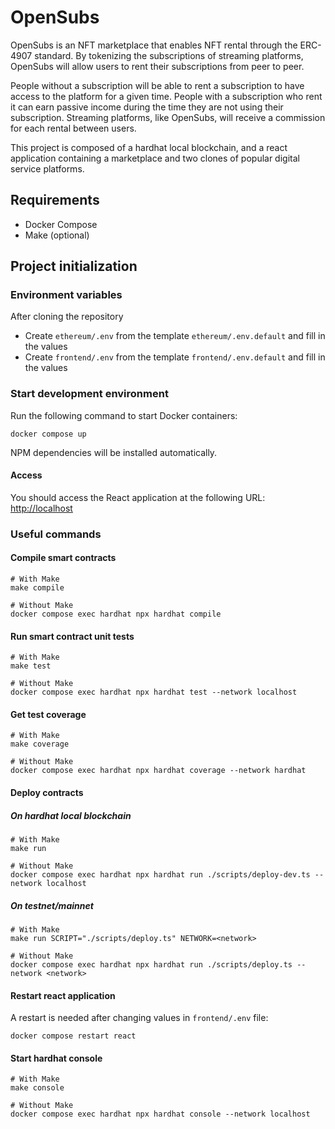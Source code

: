 # OpenSubs

OpenSubs is an NFT marketplace that enables NFT rental through the ERC-4907 standard.
By tokenizing the subscriptions of streaming platforms, OpenSubs will allow users to rent their subscriptions from peer to peer.

People without a subscription will be able to rent a subscription to have access to the platform for a given time. People with a subscription who rent it can earn passive income during the time they are not using their subscription. Streaming platforms, like OpenSubs, will receive a commission for each rental between users.

This project is composed of a hardhat local blockchain, and a react application containing a marketplace and two clones of popular digital service platforms.

## Requirements

- Docker Compose
- Make (optional)

## Project initialization

### Environment variables

After cloning the repository

- Create `ethereum/.env` from the template `ethereum/.env.default` and fill in the values
- Create `frontend/.env` from the template `frontend/.env.default` and fill in the values

### Start development environment

Run the following command to start Docker containers:

```shell
docker compose up
```

NPM dependencies will be installed automatically.

#### Access

You should access the React application at the following URL: [http://localhost](http://localhost)

### Useful commands

#### Compile smart contracts

```shell
# With Make
make compile

# Without Make
docker compose exec hardhat npx hardhat compile
```

#### Run smart contract unit tests

```shell
# With Make
make test

# Without Make
docker compose exec hardhat npx hardhat test --network localhost
```

#### Get test coverage

```shell
# With Make
make coverage

# Without Make
docker compose exec hardhat npx hardhat coverage --network hardhat
```

#### Deploy contracts

##### On hardhat local blockchain

```shell
# With Make
make run

# Without Make
docker compose exec hardhat npx hardhat run ./scripts/deploy-dev.ts --network localhost
```

##### On testnet/mainnet

```shell
# With Make
make run SCRIPT="./scripts/deploy.ts" NETWORK=<network>

# Without Make
docker compose exec hardhat npx hardhat run ./scripts/deploy.ts --network <network>
```

#### Restart react application

A restart is needed after changing values in `frontend/.env` file:

```shell
docker compose restart react
```

#### Start hardhat console

```shell
# With Make
make console

# Without Make
docker compose exec hardhat npx hardhat console --network localhost
```
